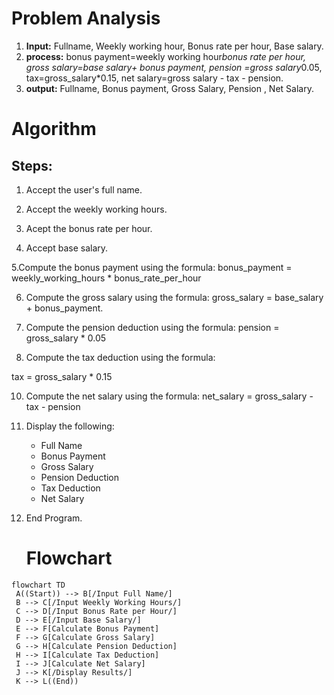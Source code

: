 # Problem Analysis
1. **Input:** Fullname, Weekly working hour, Bonus rate per hour, Base salary.
2. **process:** bonus payment=weekly working hour*bonus rate per hour, gross salary=base salary+ bonus payment, pension =gross salary*0.05, tax=gross_salary*0.15, net salary=gross salary - tax - pension.
3. **output:** Fullname, Bonus payment, Gross Salary, Pension , Net Salary.

# Algorithm

## Steps:
1. Accept the user's  full name.

2. Accept the weekly working hours.

3. Acept the bonus rate per hour.

4. Accept base salary.

5.Compute the bonus payment using the formula:
      bonus_payment = weekly_working_hours * bonus_rate_per_hour
     

6. Compute the gross salary using the formula:
     gross_salary = base_salary + bonus_payment.

7. Compute the pension deduction using the formula:
     pension = gross_salary * 0.05

8. Compute the tax deduction using the formula:

tax = gross_salary * 0.15

10. Compute the net salary using the formula:
     net_salary = gross_salary - tax - pension
     

11.  Display the following:
      - Full Name
      - Bonus Payment
      - Gross Salary
      - Pension Deduction
      - Tax Deduction
      - Net Salary

12. End Program.

    # Flowchart
   ```mermaid
flowchart TD
    A((Start)) --> B[/Input Full Name/]
    B --> C[/Input Weekly Working Hours/]
    C --> D[/Input Bonus Rate per Hour/]
    D --> E[/Input Base Salary/]
    E --> F[Calculate Bonus Payment]
    F --> G[Calculate Gross Salary]
    G --> H[Calculate Pension Deduction]
    H --> I[Calculate Tax Deduction]
    I --> J[Calculate Net Salary]
    J --> K[/Display Results/]
    K --> L((End))


